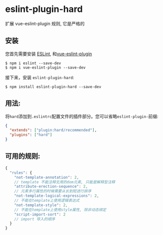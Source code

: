 # eslint-plugin-hard

扩展 vue-eslint-plugin 规则, 它是严格的

## 安装

您首先需要安装 [ESLint](http://eslint.org), 和[vue-eslint-plugin](https://github.com/vuejs/eslint-plugin-vue)

```
$ npm i eslint --save-dev
$ npm i vue-eslint-plugin --save-dev
```

接下来，安装 `eslint-plugin-hard`:

```
$ npm install eslint-plugin-hard --save-dev
```

## 用法:

将`hard`添加到`.eslintrc`配置文件的插件部分。您可以省略`eslint-plugin-`前缀:

```json
{
  "extends": ["plugin:hard/recommended"],
  "plugins": ["hard"]
}
```

## 可用的规则:

```js
{
  "rules": {
    "not-template-annotation": 2,
    // template 不能注释无用的dom元素, 只能是解释型注释
    "attribute-erection-sequence": 2,
    // 元素多行属性的时候需要从长到短进行排序
    "not-template-logical-expressions": 2,
    // 不能在template上使用逻辑表达式
    "not-template-style": 2,
    // 不能在template上使用style属性, 除非动态绑定
    "script-import-sort": 2
    // import 导入的顺序
  }
}
```
